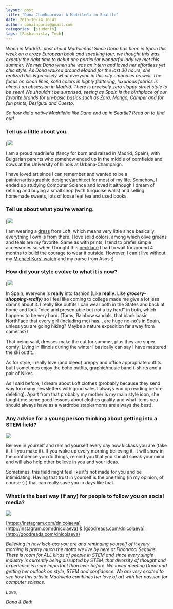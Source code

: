 ```yaml
---
layout: post
title: "Dana Chambourova: A Madrileña in Seattle"
date: 2015-10-24 16:41
author: donainparis@gmail.com
categories: [students]
tags: [Fashionista, Tech]
---
```


*When in Madrid…post about Madrileñas! Since Dona has been in Spain this week on a crazy European book and speaking tour, we thought this was exactly the right time to debut one particular wonderful lady we met this summer. We met Dana when she was an intern and loved her effortless yet chic style. As Dona walked around Madrid for the last 30 hours, she realized this is precisely what everyone in this city embodies as well. The focus on clean lines, solid colors in highly flattering, luxurious fabrics is almost an obsession in Madrid. There is precisely zero sloppy street style to be seen! We shouldn’t be surprised, seeing as Spain is the birthplace of our favorite brands for un-basic basics such as Zara, Mango, Camper and for fun prints, Desigual and Cuesto.*

*So how did a native Madrileña like Dana end up in Seattle? Read on to find out!*

### Tell us a little about you.

[![](http://www.fibonaccisequinsblog.com/wp-content/uploads/2015/10/IMG_3473.jpg)

I am a proud madrileña (fancy for born and raised in Madrid, Spain), with Bulgarian parents who somehow ended up in the middle of cornfields and cows at the University of Illinois at Urbana-Champaign.

I have loved art since I can remember and wanted to be a painter/artist/graphic designer/architect for most of my life. Somehow, I ended up studying Computer Science and loved it although I dream of retiring and buying a small shop (with turquoise walls) and selling homemade sweets, lots of loose leaf tea and used books.

### Tell us about what you're wearing.

[![](http://www.fibonaccisequinsblog.com/wp-content/uploads/2015/10/IMG_3656.jpg)

I am wearing a [dress](http://amzn.to/1WbBkyF) from Loft, which means very little since basically everything I own is from there. I love solid colors, among which olive greens and teals are my favorite. Same as with prints, I tend to prefer simple accessories so when I bought this [necklace](http://amzn.to/1k1yDDI) I had to wait for around 4 months to build the courage to wear it outside. However, I can't live without my [Michael Kors' watch](http://amzn.to/1jHbBCJ) and my purse from Asos :)

### How did your style evolve to what it is now?

[![](http://www.fibonaccisequinsblog.com/wp-content/uploads/2015/10/IMG_3661.jpg)

In Spain, everyone is **really** into fashion (Like **really**. Like ***grocery-shopping-really)*** so I feel like coming to college made me give a lot less damns about it. I really like outfits I can wear both in the States and back at home and look "nice and presentable but not a try hard" in both, which happens to be very hard. (Toms, Rainbow sandals, that black basic NorthFace that every girl (including me) has... are huge no-no's in Spain, unless you are going hiking? Maybe a nature expedition far away from cameras?)

That being said, dresses make the cut for summer, plus they are super comfy. Living in Illinois during the winter I basically can say I have mastered the ski outfit...

As for style, I really love (and bleed) preppy and office appropriate outfits but I sometimes enjoy the boho outfits, graphic/music band t-shirts and a pair of Nikes.

As I said before, I dream about Loft clothes (probably because they send way too many newsletters with good sales I always end up reading before deleting). Apart from that probably my mother is my main style icon, she taught me some good lessons about clothes quality and what items you should always have as a wardrobe staple(moms are always the best).

### Any advice for a young person thinking about getting into a STEM field?

[![](http://www.fibonaccisequinsblog.com/wp-content/uploads/2015/10/IMG_3459-683x1024.jpg)](http://www.fibonaccisequinsblog.com/wp-content/uploads/2015/10/IMG_3459-683x1024.jpg)

Believe in yourself and remind yourself every day how kickass you are (fake it, till you make it). If you wake up every morning believing it, it will show in the confidence you do things, remind you that you should speak your mind and will also help other believe in you and your ideas.

Sometimes, this field might feel like it's not made for you and be intimidating. Having that trust in yourself is the one thing (in my opinion, of course :) ) that can really save you in days like that.

### What is the best way (if any) for people to follow you on social media?

[![](http://www.fibonaccisequinsblog.com/wp-content/uploads/2015/10/IMG_3488-1024x683.jpg)](http://www.fibonaccisequinsblog.com/wp-content/uploads/2015/10/IMG_3488-1024x683.jpg)

[https://instagram.com/dnicolaeva](http://instagram.com/dnicolaeva) & [goodreads.com/dnicolaeva](http://goodreads.com/dnicolaeva)

*Believing in how kick-ass you are and reminding yourself of it every morning is pretty much the motto we live by here at Fibonacci Sequins. There is room for ALL kinds of people in STEM and since every single industry is currently being disrupted by STEM, that diversity of thought and experience is more important than ever before. We loved meeting Dana and getting her outlook on style, STEM and confidence. We are very excited to see how this artistic Madrileña combines her love of art with her passion for computer science.*

*Love,*

*Dona & Beth*

